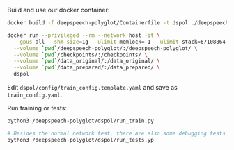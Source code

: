 Build and use our docker container:

```bash
docker build -f deepspeech-polyglot/Containerfile -t dspol ./deepspeech-polyglot/

docker run --privileged --rm --network host -it \
  --gpus all --shm-size=1g --ulimit memlock=-1 --ulimit stack=67108864 \
  --volume `pwd`/deepspeech-polyglot/:/deepspeech-polyglot/ \
  --volume `pwd`/checkpoints/:/checkpoints/ \
  --volume `pwd`/data_original/:/data_original/ \
  --volume `pwd`/data_prepared/:/data_prepared/ \
  dspol
```

Edit `dspol/config/train_config.template.yaml` and save as `train_config.yaml`.

Run training or tests:

```bash
python3 /deepspeech-polyglot/dspol/run_train.py

# Besides the normal network test, there are also some debugging tests you can uncomment
python3 /deepspeech-polyglot/dspol/run_tests.yp
```
